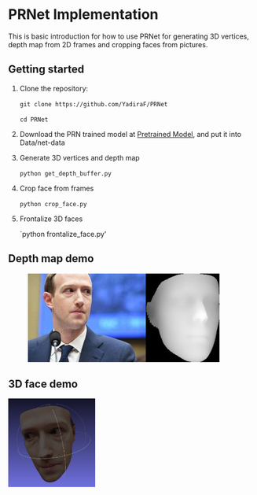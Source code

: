 # PRNet Implementation

This is basic introduction for how to use PRNet for generating 3D vertices, depth map from 2D frames and cropping faces from pictures.

## Getting started

1. Clone the repository:

    `git clone https://github.com/YadiraF/PRNet`
  
    `cd PRNet`
    
2. Download the PRN trained model at [Pretrained Model](https://drive.google.com/file/d/1UoE-XuW1SDLUjZmJPkIZ1MLxvQFgmTFH/view?usp=sharing), and put it into Data/net-data

3. Generate 3D vertices and depth map

    `python get_depth_buffer.py`
    
4. Crop face from frames

    `python crop_face.py`
    
5. Frontalize 3D faces

    `python frontalize_face.py'
    
## Depth map demo

<figure class="third">
    <img src="demo_image/fb.jpg" height = 180/><img src="demo_image/depth_buffer.jpg" height = 180/>
</figure>

## 3D face demo

<img src="3d face.PNG" height = 180/>
